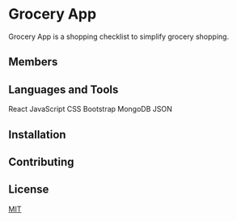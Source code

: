# Grocery App

Grocery App is a shopping checklist to simplify grocery shopping.


## Members

## Languages and Tools
React
JavaScript
CSS
Bootstrap
MongoDB
JSON

## Installation






## Contributing



## License

[MIT](https://choosealicense.com/licenses/mit/)
